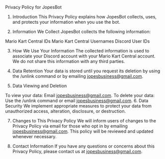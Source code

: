 Privacy Policy for JopesBot
1. Introduction
This Privacy Policy explains how JopesBot collects, uses, and protects your information when you use the bot.

2. Information We Collect
JopesBot collects the following information:

Mario Kart Central IDs
Mario Kart Central Usernames
Discord User IDs

3. How We Use Your Information
The collected information is used to associate your Discord account with your Mario Kart Central account. We do not share this information with any third parties.

4. Data Retention
Your data is stored until you request its deletion by using the /unlink command or by emailing jopesbusiness@gmail.com.

5. Data Viewing and Deletion

To view your data: Email jopesbusiness@gmail.com.
To delete your data: Use the /unlink command or email jopesbusiness@gmail.com.
6. Data Security
We implement appropriate measures to protect your data from unauthorized access, alteration, disclosure, or destruction.

7. Changes to This Privacy Policy
We will inform users of changes to the Privacy Policy via email for those who opt in by emailing jopesbusiness@gmail.com. This policy will be reviewed and updated whenever necessary.

8. Contact Information
If you have any questions or concerns about this Privacy Policy, please contact us at jopesbusiness@gmail.com.
